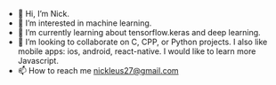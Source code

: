 - 👋 Hi, I’m Nick.
- 👀 I’m interested in machine learning.
- 🌱 I’m currently learning about tensorflow.keras and deep learning.
- 💞️ I’m looking to collaborate on C, CPP, or Python projects. I also like mobile apps: ios, android, react-native. I would like to learn more Javascript.
- 📫 How to reach me nickleus27@gmail.com

<!---
nickleus27/nickleus27 is a ✨ special ✨ repository because its `README.md` (this file) appears on your GitHub profile.
You can click the Preview link to take a look at your changes.
--->
